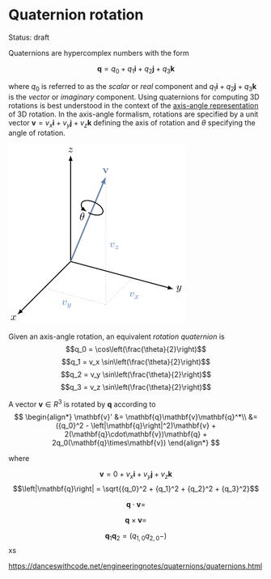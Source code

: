 # Quaternion rotation
Status: draft

Quaternions are hypercomplex numbers with the form 

$$\mathbf{q} = q_0 + q_1\mathbf{i} + q_2\mathbf{j} + q_3\mathbf{k}$$

where $q_0$ is referred to as the *scalar* or *real* component and $q_1\mathbf{i} + q_2\mathbf{j} + q_3\mathbf{k}$ is the *vector* or *imaginary* component. Using quaternions for computing 3D rotations is best understood in the context of the [axis-angle representation](https://en.wikipedia.org/wiki/Axis–angle_representation) of 3D rotation. In the axis-angle formalism, rotations are specified by a unit vector $\mathbf{v} = v_x\mathbf{i} + v_y\mathbf{j} + v_z\mathbf{k}$ defining the axis of rotation and $\theta$ specifying the angle of rotation. 

<img src="axis-angle.png" width="350">

Given an axis-angle rotation, an equivalent *rotation quaternion* is
$$q_0 = \cos\left(\frac{\theta}{2}\right)$$
$$q_1 = v_x \sin\left(\frac{\theta}{2}\right)$$
$$q_2 = v_y \sin\left(\frac{\theta}{2}\right)$$
$$q_3 = v_z \sin\left(\frac{\theta}{2}\right)$$

A vector $\mathbf{v} \in R^3$ is rotated by $\mathbf{q}$ according to
$$
\begin{align*}
    \mathbf{v}' &= \mathbf{q}\mathbf{v}\mathbf{q}^*\\
    &= ({q_0}^2 - \left|\mathbf{q}\right|^2)\mathbf{v} + 2(\mathbf{q}\cdot\mathbf{v})\mathbf{q} + 2q_0(\mathbf{q}\times\mathbf{v})
\end{align*}  
$$

where 

$$\mathbf{v} = 0 + v_x\mathbf{i} + v_y\mathbf{j} + v_z\mathbf{k}$$ 
$$\left|\mathbf{q}\right| = \sqrt{{q_0}^2 + {q_1}^2 + {q_2}^2 + {q_3}^2}$$

$$\mathbf{q} \cdot \mathbf{v} = $$

$$\mathbf{q} \times \mathbf{v} = $$

$$\mathbf{q}_1\mathbf{q}_2 = (q_{1,0}q_{2,0} - )$$xs



https://danceswithcode.net/engineeringnotes/quaternions/quaternions.html